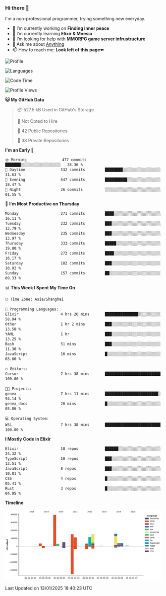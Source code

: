 ### Hi there 👋

I'm a non-professional programmer, trying something new everyday.

<!--
**dyzdyz010/dyzdyz010** is a ✨ _special_ ✨ repository because its `README.md` (this file) appears on your GitHub profile.
-->

- 🔭 I’m currently working on **Finding inner peace**
- 🌱 I’m currently learning **Elixir & Mnesia**
- 🤔 I’m looking for help with **MMORPG game server infrustructure**
- 💬 Ask me about [Anything](https://github.com/dyzdyz010/dyzdyz010/issues)
- 📫 How to reach me: **Look left of this page⬅️**

<!-- - 👯 I’m looking to collaborate on
- 😄 Pronouns: ...
- ⚡ Fun fact: ...
 -->
 
![Profile](https://github-readme-stats.vercel.app/api?username=dyzdyz010&count_private=true&show_icons=true&theme=dracula)

![Languages](https://github-readme-stats.vercel.app/api/top-langs/?username=dyzdyz010&layout=compact&theme=dracula)

<!--START_SECTION:waka-->
![Code Time](http://img.shields.io/badge/Code%20Time-1%2C866%20hrs%2037%20mins-blue)

![Profile Views](http://img.shields.io/badge/Profile%20Views-4-blue)

**🐱 My GitHub Data** 

> 📦 527.5 kB Used in GitHub's Storage 
 > 
> 🚫 Not Opted to Hire
 > 
> 📜 42 Public Repositories 
 > 
> 🔑 38 Private Repositories 
 > 
**I'm an Early 🐤** 

```text
🌞 Morning                477 commits         ███████░░░░░░░░░░░░░░░░░░   28.36 % 
🌆 Daytime                532 commits         ████████░░░░░░░░░░░░░░░░░   31.63 % 
🌃 Evening                647 commits         ██████████░░░░░░░░░░░░░░░   38.47 % 
🌙 Night                  26 commits          ░░░░░░░░░░░░░░░░░░░░░░░░░   01.55 % 
```
📅 **I'm Most Productive on Thursday** 

```text
Monday                   271 commits         ████░░░░░░░░░░░░░░░░░░░░░   16.11 % 
Tuesday                  232 commits         ███░░░░░░░░░░░░░░░░░░░░░░   13.79 % 
Wednesday                235 commits         ███░░░░░░░░░░░░░░░░░░░░░░   13.97 % 
Thursday                 333 commits         █████░░░░░░░░░░░░░░░░░░░░   19.80 % 
Friday                   272 commits         ████░░░░░░░░░░░░░░░░░░░░░   16.17 % 
Saturday                 182 commits         ███░░░░░░░░░░░░░░░░░░░░░░   10.82 % 
Sunday                   157 commits         ██░░░░░░░░░░░░░░░░░░░░░░░   09.33 % 
```


📊 **This Week I Spent My Time On** 

```text
🕑︎ Time Zone: Asia/Shanghai

💬 Programming Languages: 
Elixir                   4 hrs 26 mins       ███████████████░░░░░░░░░░   58.04 % 
Other                    1 hr 2 mins         ███░░░░░░░░░░░░░░░░░░░░░░   13.58 % 
YAML                     1 hr                ███░░░░░░░░░░░░░░░░░░░░░░   13.25 % 
Bash                     51 mins             ███░░░░░░░░░░░░░░░░░░░░░░   11.30 % 
JavaScript               16 mins             █░░░░░░░░░░░░░░░░░░░░░░░░   03.66 % 

🔥 Editors: 
Cursor                   7 hrs 38 mins       █████████████████████████   100.00 % 

🐱‍💻 Projects: 
genex                    7 hrs 11 mins       ████████████████████████░   94.14 % 
genex_docs               26 mins             █░░░░░░░░░░░░░░░░░░░░░░░░   05.86 % 

💻 Operating System: 
WSL                      7 hrs 38 mins       █████████████████████████   100.00 % 
```

**I Mostly Code in Elixir** 

```text
Elixir                   18 repos            ██████░░░░░░░░░░░░░░░░░░░   24.32 % 
TypeScript               10 repos            ███░░░░░░░░░░░░░░░░░░░░░░   13.51 % 
JavaScript               8 repos             ███░░░░░░░░░░░░░░░░░░░░░░   10.81 % 
CSS                      4 repos             █░░░░░░░░░░░░░░░░░░░░░░░░   05.41 % 
Rust                     3 repos             █░░░░░░░░░░░░░░░░░░░░░░░░   04.05 % 
```



**Timeline**

![Lines of Code chart](https://raw.githubusercontent.com/dyzdyz010/dyzdyz010/master/assets/bar_graph.png)


 Last Updated on 13/01/2025 18:40:23 UTC
<!--END_SECTION:waka-->
